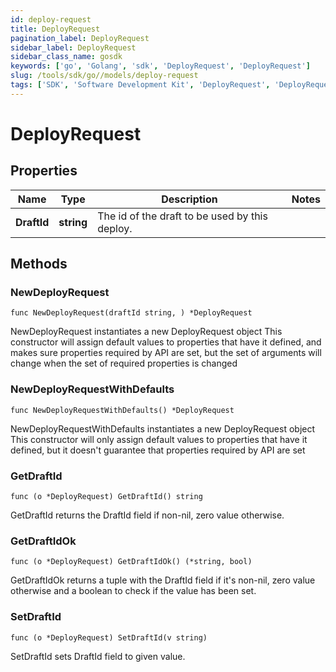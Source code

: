 ```yaml
---
id: deploy-request
title: DeployRequest
pagination_label: DeployRequest
sidebar_label: DeployRequest
sidebar_class_name: gosdk
keywords: ['go', 'Golang', 'sdk', 'DeployRequest', 'DeployRequest'] 
slug: /tools/sdk/go//models/deploy-request
tags: ['SDK', 'Software Development Kit', 'DeployRequest', 'DeployRequest']
---
```


# DeployRequest

## Properties

Name | Type | Description | Notes
------------ | ------------- | ------------- | -------------
**DraftId** | **string** | The id of the draft to be used by this deploy. | 

## Methods

### NewDeployRequest

`func NewDeployRequest(draftId string, ) *DeployRequest`

NewDeployRequest instantiates a new DeployRequest object
This constructor will assign default values to properties that have it defined,
and makes sure properties required by API are set, but the set of arguments
will change when the set of required properties is changed

### NewDeployRequestWithDefaults

`func NewDeployRequestWithDefaults() *DeployRequest`

NewDeployRequestWithDefaults instantiates a new DeployRequest object
This constructor will only assign default values to properties that have it defined,
but it doesn't guarantee that properties required by API are set

### GetDraftId

`func (o *DeployRequest) GetDraftId() string`

GetDraftId returns the DraftId field if non-nil, zero value otherwise.

### GetDraftIdOk

`func (o *DeployRequest) GetDraftIdOk() (*string, bool)`

GetDraftIdOk returns a tuple with the DraftId field if it's non-nil, zero value otherwise
and a boolean to check if the value has been set.

### SetDraftId

`func (o *DeployRequest) SetDraftId(v string)`

SetDraftId sets DraftId field to given value.



